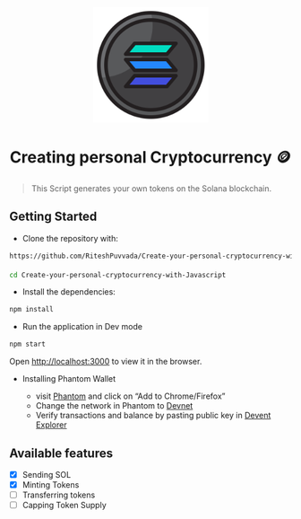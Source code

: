 <div align="center">
    <img width="205px" alt="logo" src="public\android-chrome-512x512.png">
    <h1>Creating personal Cryptocurrency 🪙</h1>
</div>

> This Script generates your own tokens on the Solana blockchain.

## Getting Started

* Clone the repository with:

```bash
https://github.com/RiteshPuvvada/Create-your-personal-cryptocurrency-with-Javascript.git

cd Create-your-personal-cryptocurrency-with-Javascript
```

* Install the dependencies:

```bash
npm install
```

* Run the application in Dev mode

```bash
npm start
```
Open [http://localhost:3000](http://localhost:3000) to view it in the browser.


* Installing Phantom Wallet

    + visit [Phantom](https://phantom.app/) and click on “Add to Chrome/Firefox”
    + Change the network in Phantom to [Devnet](https://docs.solana.com/clusters#:~:text=Devnet,validators%20should%20first%20target%20Devnet.)
    + Verify transactions and balance by pasting public key in  [Devent Explorer](https://explorer.solana.com/?cluster=devnet)


## Available features

- [x] Sending SOL
- [x] Minting Tokens
- [ ] Transferring tokens
- [ ] Capping Token Supply
